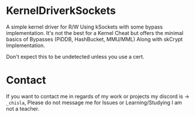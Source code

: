 # KernelDriverkSockets
A simple kernel driver for R/W Using kSockets with some bypass implementation. It's not the best for a Kernel Cheat but offers the minimal basics of Bypasses (PiDDB, HashBucket, MMU/MML) Along with skCrypt Implementation.

Don't expect this to be undetected unless you use a cert.

# Contact
If you want to contact me in regards of my work or projects my discord is -> `_chisla`, Please do not message me for Issues or Learning/Studying I am not a teacher.
